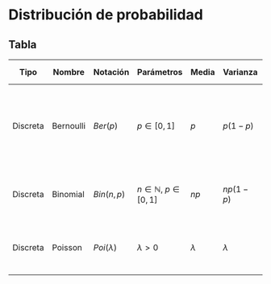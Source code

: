 ---
---


# Distribución de probabilidad


## Tabla

| Tipo | Nombre | Notación | Parámetros | Media | Varianza | Función de densidad | Función de distribución |
|------|--------|----------|------------|-------|----------|---------------------|-------------------------|
| Discreta | Bernoulli | $Ber(p)$ | $p \in [0,1]$ | $p$ | $p(1-p)$ | $p^x(1-p)^{1-x}$ | $F(x) = \begin{cases} 0 & \text{si } x < 0 \\ 1-p & \text{si } 0 \leq x < 1 \\ 1 & \text{si } x \geq 1 \end{cases}$ |
| Discreta | Binomial | $Bin(n,p)$ | $n \in \mathbb{N}$, $p \in [0,1]$ | $np$ | $np(1-p)$ | $\binom{n}{x}p^x(1-p)^{n-x}$ | $F(x) = \sum_{i=0}^x \binom{n}{i}p^i(1-p)^{n-i}$ |
| Discreta | Poisson | $Poi(\lambda)$ | $\lambda > 0$ | $\lambda$ | $\lambda$ | $\frac{\lambda^x}{x!}e^{-\lambda}$ | $F(x) = \sum_{i=0}^x \frac{\lambda^i}{i!}e^{-\lambda}$ |
